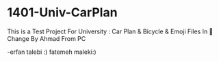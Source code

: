 # 1401-Univ-CarPlan
This is a Test Project For University : Car Plan &amp; Bicycle &amp; Emoji Files In 📂 
Change By Ahmad From PC

-erfan talebi :)
fatemeh maleki:)
